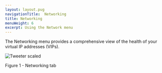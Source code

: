 ```yaml
---
layout: layout.pug
navigationTitle:  Networking
title: Networking
menuWeight: 6
excerpt: Using the Network menu
---
```


The Networking menu provides a comprehensive view of the health of your virtual IP addresses (VIPs).

![Tweeter scaled](/dcos/1.12/img/GUI-Networking-Networks_View-1_12.png)

Figure 1 - Networking tab
